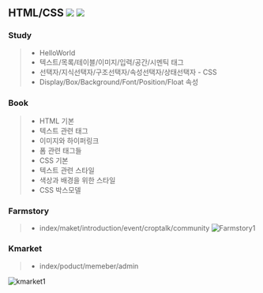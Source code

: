 ## HTML/CSS <img src="https://img.shields.io/badge/HTML5-E34F26?style=flat-square&logo=HTML5&logoColor=white"/> <img src="https://img.shields.io/badge/CSS3-1572B6?style=flat-square&logo=CSS3&logoColor=white"/>

### Study
>* HelloWorld
>* 텍스트/목록/테이블/이미지/입력/공간/시멘틱 태그
>* 선택자/지식선택자/구조선택자/속성선택자/상태선택자 - CSS
>* Display/Box/Background/Font/Position/Float 속성

### Book
>* HTML 기본
>* 텍스트 관련 태그 
>* 이미지와 하이퍼링크
>* 폼 관련 태그들
>* CSS 기본
>* 텍스트 관련 스타일
>* 색상과 배경을 위한 스타일
>* CSS 박스모델

### Farmstory
>* index/maket/introduction/event/croptalk/community
![Farmstory1](https://user-images.githubusercontent.com/97007989/169002393-7b975cb7-f2f8-416a-bd47-d19cd62b124a.jpg)

### Kmarket
>* index/poduct/memeber/admin

![kmarket1](https://user-images.githubusercontent.com/97007989/169002941-febbeb4d-7082-49cb-b07a-71b6ca488caf.jpg)
